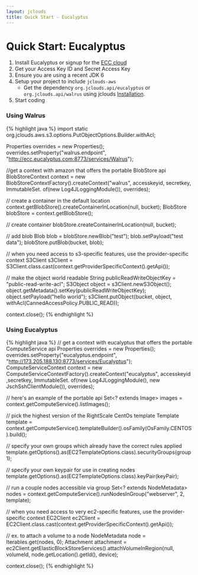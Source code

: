 ```yaml
---
layout: jclouds
title: Quick Start - Eucalyptus
---
```


# Quick Start: Eucalyptus

1. Install Eucalyptus or signup for the [ECC cloud](https://ecc.eucalyptus.com:8443/#login)
2. Get your Access Key ID and Secret Access Key
3. Ensure you are using a recent JDK 6
4. Setup your project to include `jclouds-aws`
	* Get the dependency `org.jclouds.api/eucalyptus` or `org.jclouds.api/walrus` using jclouds [Installation](/documentation/userguide/installation-guide).
5. Start coding

### Using Walrus

{% highlight java %}
import static org.jclouds.aws.s3.options.PutObjectOptions.Builder.withAcl;

Properties overrides = new Properties();
overrides.setProperty("walrus.endpoint", "http://ecc.eucalyptus.com:8773/services/Walrus");

//get a context with amazon that offers the portable BlobStore api
BlobStoreContext context = new BlobStoreContextFactory().createContext("walrus", accesskeyid, secretkey,
	ImmutableSet.<Module> of(new Log4JLoggingModule()), overrides);

// create a container in the default location
context.getBlobStore().createContainerInLocation(null, bucket);
BlobStore blobStore = context.getBlobStore();

// create container
blobStore.createContainerInLocation(null, bucket);

// add blob
Blob blob = blobStore.newBlob("test");
blob.setPayload("test data");
blobStore.putBlob(bucket, blob);

// when you need access to s3-specific features, use the provider-specific context
S3Client s3Client = S3Client.class.cast(context.getProviderSpecificContext().getApi());

// make the object world readable
String publicReadWriteObjectKey = "public-read-write-acl";
S3Object object = s3Client.newS3Object();
object.getMetadata().setKey(publicReadWriteObjectKey);
object.setPayload("hello world");
s3Client.putObject(bucket, object, withAcl(CannedAccessPolicy.PUBLIC_READ));

context.close();
{% endhighlight %}

### Using Eucalyptus

{% highlight java %}
// get a context with eucalyptus that offers the portable ComputeService api
Properties overrides = new Properties();
overrides.setProperty("eucalyptus.endpoint", "http://173.205.188.130:8773/services/Eucalyptus");
ComputeServiceContext context = new ComputeServiceContextFactory().createContext("eucalyptus", accesskeyid ,secretkey,
                          ImmutableSet.<Module> of(new Log4JLoggingModule(), new JschSshClientModule()), overrides);

// here's an example of the portable api
Set<? extends Image> images = context.getComputeService().listImages();

// pick the highest version of the RightScale CentOs template
Template template = context.getComputeService().templateBuilder().osFamily(OsFamily.CENTOS).build();

// specify your own groups which already have the correct rules applied
template.getOptions().as(EC2TemplateOptions.class).securityGroups(group1);

// specify your own keypair for use in creating nodes
template.getOptions().as(EC2TemplateOptions.class).keyPair(keyPair);

// run a couple nodes accessible via group
Set<? extends NodeMetadata> nodes = context.getComputeService().runNodesInGroup("webserver", 2, template);

// when you need access to very ec2-specific features, use the provider-specific context
EC2Client ec2Client = EC2Client.class.cast(context.getProviderSpecificContext().getApi());

// ex. to attach a volume to a node
NodeMetadata node = Iterables.get(nodes, 0);
Attachment attachment = ec2Client.getElasticBlockStoreServices().attachVolumeInRegion(null, volumeId, node.getLocation().getId(), device);

context.close();
{% endhighlight %}
